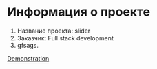 # Информация о проекте
1. Название проекта: slider
2. Заказчик: Full stack development
3. gfsags.


[Demonstration](https://ivanushkapr.github.io/slider/index.html)
